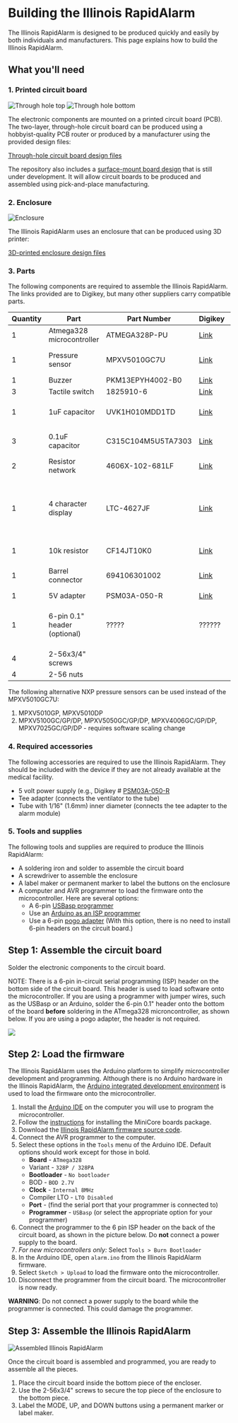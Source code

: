 # Building the Illinois RapidAlarm

The Illinois RapidAlarm is designed to be produced quickly and easily by both individuals and manufacturers. This page explains how to build the Illinois RapidAlarm.

## What you'll need

### 1. Printed circuit board

![Through hole top](pictures/board_tht_top.png)
![Through hole bottom](pictures/board_tht_bottom.png)

The electronic components are mounted on a printed circuit board (PCB). The two-layer, through-hole circuit board can be produced using a hobbyist-quality PCB router or produced by a manufacturer using the provided design files:

[Through-hole circuit board design files](https://github.com/rapidalarm/rapidalarm/tree/master/pcb/pcb_proto)

The repository also includes a [surface-mount board design](https://github.com/rapidalarm/rapidalarm/tree/master/pcb/pcb_smd) that is still under development. It will allow circuit boards to be produced and assembled using pick-and-place manufacturing. 


<!-- ![Through hole top](pictures/board_smd_top.png)
![Through hole bottom](pictures/board_smd_bottom.png)

- [Design Files](https://github.com/rapidalarm/rapidalarm/tree/master/pcb/pcb_smd)
- [Source Code]()
-->

### 2. Enclosure

![Enclosure](pictures/enclosure.png)

The Illinois RapidAlarm uses an enclosure that can be produced using 3D printer:

[3D-printed enclosure design files](https://github.com/rapidalarm/rapidalarm/tree/master/cad/enclosure_3Dprint)

<!-- [Laser-cut enclosure design files]((https://github.com/rapidalarm/rapidalarm/tree/master/cad/enclosure_lasercut) -->

### 3. Parts

The following components are required to assemble the Illinois RapidAlarm. The links provided are to Digikey, but many other suppliers carry compatible parts.

|Quantity | Part                | Part Number       | Digikey                                                                                                                                                                                                            | Notes                                               |
| ----                | -----------        | -------- | -------                                                                                                                                                                                                            | ------                                              |
| 1 | Atmega328 microcontroller | ATMEGA328P-PU     | [Link](https://www.digikey.com/product-detail/en/microchip-technology/ATMEGA328P-PU/ATMEGA328P-PU-ND/1914589)                                                                                                      |                                                     |
| 1 | Pressure sensor | MPXV5010GC7U       | [Link](https://www.digikey.com/product-detail/en/nxp-usa-inc/MPXV5010GC7U/MPXV5010GC7U-ND/412949)                                                                                                                  | See alternatives below                                 |
| 1 | Buzzer              | PKM13EPYH4002-B0   | [Link](https://www.digikey.com/product-detail/en/murata-electronics/PKM13EPYH4002-B0/490-4697-ND/1219328)                                                                                                          |                                                     |
| 3 | Tactile switch      | 1825910-6          | [Link](https://www.digikey.com/product-detail/en/te-connectivity-alcoswitch-switches/1825910-6/450-1650-ND/1632536)                                                                                                |                                                     |
| 1 | 1uF capacitor       | UVK1H010MDD1TD     | [Link](https://www.digikey.com/product-detail/en/nichicon/UVK1H010MDD1TD/493-12567-3-ND/4328768)                                                                                                                   | Any >5V electrolytic will do                        |
| 3 | 0.1uF capacitor     | C315C104M5U5TA7303 | [Link](https://www.digikey.com/product-detail/en/kemet/C315C104M5U5TA7303/399-9859-1-ND/3726100)                                                                                                                   | Any >5V ceramic will do                             |
| 2 | Resistor network    | 4606X-102-681LF    | [Link](https://www.digikey.com/product-detail/en/bourns-inc/4606X-102-681LF/4606X-2-681LF-ND/1089048)                                                                                                              |                                                     |
| 1 | 4 character display | LTC-4627JF         | [Link](https://www.digikey.com/product-detail/en/lite-on-inc/LTC-4627JF/160-1548-5-ND/408221)                                                                                                                      | Should work with most common anode 4 char displays. |
| 1 | 10k resistor        | CF14JT10K0         | [Link](https://www.digikey.com/product-detail/en/stackpole-electronics-inc/CF14JT10K0/CF14JT10K0CT-ND/1830374)                                                                                                     | Any 10k will do                                     |
| 1 | Barrel connector    | 694106301002       | [Link](https://www.digikey.com/product-detail/en/wurth-electronics-inc/694106301002/732-5930-ND/5047522?utm_adgroup=Barrel%20-%20Power%20Connectors&gclid=EAIaIQobChMIkbmT3LPS6AIVxJJbCh2gkADkEAQYAyABEgKTwfD_BwE) | 2.1mm ID, 5.5mm OD, center pos.                     |
| 1 | 5V adapter          | PSM03A-050-R       | [Link](https://www.digikey.com/product-detail/en/phihong-usa/PSM03A-050-R/993-1236-ND/4031882)                                                                                                                     | .                                                   |
| 1 | 6-pin 0.1" header (optional) | ????? | ?????? | Required if using  a 6-pin programmer (see below) |
| 4 | 2-56x3/4" screws | | | |
| 4 | 2-56 nuts | | | |

The following alternative NXP pressure sensors can be used instead of the MPXV5010GC7U:
1. MPXV5010GP, MPXV5010DP
2. MPXV5100GC/GP/DP, MPXV5050GC/GP/DP, MPXV4006GC/GP/DP, MPXV7025GC/GP/DP - requires software scaling change

### 4. Required accessories

The following accessories are required to use the Illinois RapidAlarm. They should be included with the device if they are not already available at the medical facility.

- 5 volt power supply (e.g., Digikey # [PSM03A-050-R](https://www.digikey.com/product-detail/en/phihong-usa/PSM03A-050-R/993-1236-ND/4031882)
- Tee adapter (connects the ventilator to the tube)
- Tube with 1/16" (1.6mm) inner diameter (connects the tee adapter to the alarm module)

### 5. Tools and supplies

The following tools and supplies are required to produce the Illinois RapidAlarm:

- A soldering iron and solder to assemble the circuit board
- A screwdriver to assemble the enclosure
- A label maker or permanent marker to label the buttons on the enclosure
- A computer and AVR programmer to load the firmware onto the microcontroller. Here are several options:
  - A 6-pin [USBasp programmer](https://www.ebay.com/itm/USB-AVR-Programmer-w-6-Pin-10-Pin-IDC-ISP-Connector-For-USBASP/382191022734?hash=item58fc5c328e:g:zbcAAOSw1EhZjC5Z)  
  - Use an [Arduino as an ISP programmer](https://www.arduino.cc/en/tutorial/arduinoISP)  
  - Use a 6-pin [pogo adapter](https://www.ebay.com/itm/POGO-ICSP-AVR-Pogo-Pin-ICSP-ISP-Adapter-Kit/153891594446?hash=item23d4a760ce:g:jNYAAOSwzAxehgvi) (With this option, there is no need to install 6-pin headers on the circuit board.)

## Step 1: Assemble the circuit board

Solder the electronic components to the circuit board.

NOTE: There is a 6-pin in-circuit serial programming (ISP) header on the bottom side of the circuit board. This header is used to load software onto the microcontroller. If you are using a programmer with jumper wires, such as the USBasp or an Arduino, solder the 6-pin 0.1" header onto the bottom of the board **before** soldering in the ATmega328 microncontroller, as shown below. If you are using a pogo adapter, the header is not required.

![](pictures/isp.jpg)

## Step 2: Load the firmware

The Illinois RapidAlarm uses the Arduino platform to simplify microcontroller development and programming. Although there is no Arduino hardware in the Illinois RapidAlarm, the [Arduino integrated development environment](https://www.arduino.cc/en/Main/Software) is used to load the firmware onto the microcontroller.

1. Install the [Arduino IDE](https://www.arduino.cc/en/Main/Software) on the computer you will use to program the microcontroller.
2. Follow the [instructions](https://github.com/MCUdude/MiniCore#boards-manager-installation) for installing the MiniCore boards package.
3. Download the [Illinois RapidAlarm firmware source code](https://github.com/rapidalarm/rapidalarm/tree/master/code).
4. Connect the AVR programmer to the computer.
5. Select these options in the `Tools` menu of the Arduino IDE.  Default options should work except for those in bold.
   - **Board** - `ATmega328`
   - Variant - `328P / 328PA`
   - **Bootloader** - `No bootloader`
   - BOD - `BOD 2.7V`
   - **Clock** - `Internal 8MHz`
   - Compiler LTO - `LTO Disabled`
   - **Port** - (find the serial port that your programmer is connected to)
   - **Programmer** - `USBasp` (or select the appropriate option for your programmer)
6. Connect the programmer to the 6 pin ISP header on the back of the circuit board, as shown in the picture below. Do **not** connect a power supply to the board.
7. *For new microcontrollers only:* Select `Tools > Burn Bootloader`
8. In the Arduino IDE, open `alarm.ino` from the Illinois RapidAlarm firmware.
9. Select `Sketch > Upload` to load the firmware onto the microcontroller.
10. Disconnect the programmer from the circuit board. The microcontroller is now ready.

**WARNING**: Do not connect a power supply to the board while the programmer is connected. This could damage the programmer.

## Step 3: Assemble the Illinois RapidAlarm

![Assembled Illinois RapidAlarm](pictures/rapid_alarm_photo.png)

Once the circuit board is assembled and programmed, you are ready to assemble all the pieces.

1. Place the circuit board inside the bottom piece of the encloser.
2. Use the 2-56x3/4" screws to secure the top piece of the enclosure to the bottom piece.
3. Label the MODE, UP, and DOWN buttons using a permanent marker or label maker.
